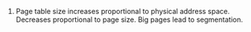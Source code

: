 1. Page table size increases proportional to physical address space. Decreases proportional to page size. Big pages lead to segmentation.

